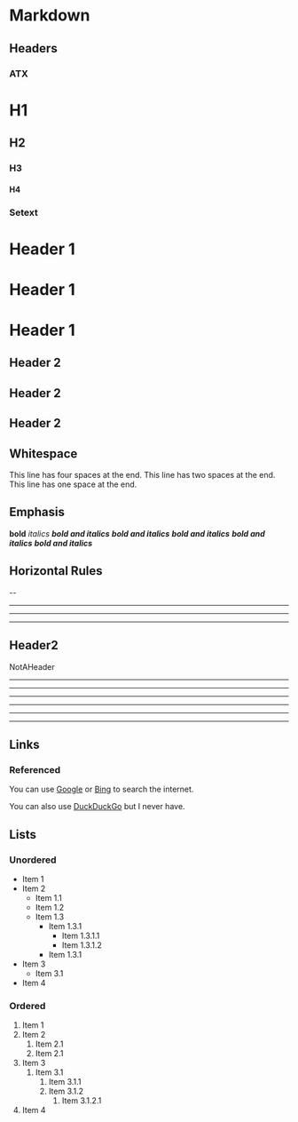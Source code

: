 # Markdown #

## Headers ##

### ATX ###

# H1 #
## H2 ##
### H3 ###
#### H4 ####

### Setext ###

Header 1
========
Header 1
========
Header 1
========

Header 2
--------
Header 2
--------
Header 2
--------

## Whitespace ##

This line has four spaces at the end.
This line has two spaces at the end.  
This line has one space at the end.

## Emphasis ##

**bold**
_italics_
**_bold and italics_**
**_bold and italics_**
**_bold and italics_**
**_bold and italics_**
**_*bold and italics*_**

## Horizontal Rules ##

--

---

---

---

Header2
-------
NotAHeader
***

---

---
***
___
---

## Links ##

### Referenced ###

You can use [Google][] or [Bing][] to search the internet.

[Google]: http://google.com
[Bing]:   http://bing.com

You can also use [DuckDuckGo][] but I never have.

[DuckDuckGo]: https://duckduckgo.com/

## Lists ##

### Unordered ###

- Item 1
- Item 2
    + Item 1.1
    + Item 1.2
    + Item 1.3
        * Item 1.3.1
            - Item 1.3.1.1
            - Item 1.3.1.2
        * Item 1.3.1
- Item 3
    + Item 3.1
- Item 4

### Ordered ###

1. Item 1
2. Item 2
    1. Item 2.1
    2. Item 2.1
3. Item 3
    1. Item 3.1
        1. Item 3.1.1
        2. Item 3.1.2
            1. Item 3.1.2.1
4. Item 4

